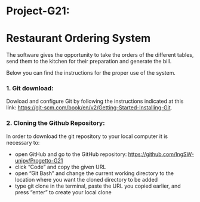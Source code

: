# Project-G21:
# Restaurant Ordering System 


The software gives the opportunity to take the orders of the different tables, send them to the kitchen for their preparation 
and generate the bill. 

Below you can find the instructions for the proper use of the system.

### 1. Git download:
Dowload and configure Git by following the instructions indicated at this link:
https://git-scm.com/book/en/v2/Getting-Started-Installing-Git.

### 2. Cloning the Github Repository:
In order to download the git repository to your local computer it is necessary to: 
* open GitHub and go to the GitHub repository: https://github.com/IngSW-unipv/Progetto-G21
* click “Code” and copy the given URL
* open “Git Bash” and change the current working directory to the location where you want the cloned directory to be added
* type git clone in the terminal, paste the URL you copied earlier, and press “enter” to create your local clone

